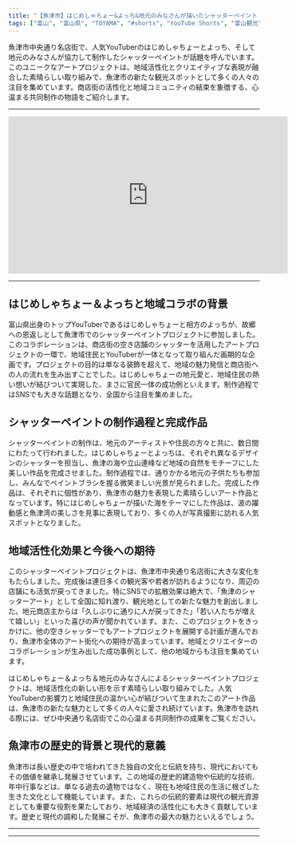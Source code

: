 ```yaml
---
title: "【魚津市】はじめしゃちょー&よっち&地元のみなさんが描いたシャッターペイント｜魚津市中央通り名店街"
tags: ["富山", "富山県", "TOYAMA", "#shorts", "YouTube Shorts", "富山観光", "富山旅行", "北陸観光", "魚津市", "ほたるいか", "県東部", "富山県の観光スポット", "富山県でおすすめの場所", "富山県の見どころ"]
---
```


魚津市中央通り名店街で、人気YouTuberのはじめしゃちょーとよっち、そして地元のみなさんが協力して制作したシャッターペイントが話題を呼んでいます。このユニークなアートプロジェクトは、地域活性化とクリエイティブな表現が融合した素晴らしい取り組みで、魚津市の新たな観光スポットとして多くの人々の注目を集めています。商店街の活性化と地域コミュニティの結束を象徴する、心温まる共同制作の物語をご紹介します。

---

<!-- 🎥 YouTube動画埋め込み -->
<iframe width="560" height="315" src="https://www.youtube.com/embed/u-joHEVhXbs" title="YouTube video player" frameborder="0" allowfullscreen></iframe>

---

## はじめしゃちょー＆よっちと地域コラボの背景

富山県出身のトップYouTuberであるはじめしゃちょーと相方のよっちが、故郷への恩返しとして魚津市でのシャッターペイントプロジェクトに参加しました。このコラボレーションは、商店街の空き店舗のシャッターを活用したアートプロジェクトの一環で、地域住民とYouTuberが一体となって取り組んだ画期的な企画です。プロジェクトの目的は単なる装飾を超えて、地域の魅力発信と商店街への人の流れを生み出すことでした。はじめしゃちょーの地元愛と、地域住民の熱い想いが結びついて実現した、まさに官民一体の成功例といえます。制作過程ではSNSでも大きな話題となり、全国から注目を集めました。

## シャッターペイントの制作過程と完成作品

シャッターペイントの制作は、地元のアーティストや住民の方々と共に、数日間にわたって行われました。はじめしゃちょーとよっちは、それぞれ異なるデザインのシャッターを担当し、魚津の海や立山連峰など地域の自然をモチーフにした美しい作品を完成させました。制作過程では、通りかかる地元の子供たちも参加し、みんなでペイントブラシを握る微笑ましい光景が見られました。完成した作品は、それぞれに個性があり、魚津市の魅力を表現した素晴らしいアート作品となっています。特にはじめしゃちょーが描いた海をテーマにした作品は、波の躍動感と魚津湾の美しさを見事に表現しており、多くの人が写真撮影に訪れる人気スポットとなりました。

## 地域活性化効果と今後への期待

このシャッターペイントプロジェクトは、魚津市中央通り名店街に大きな変化をもたらしました。完成後は連日多くの観光客や若者が訪れるようになり、周辺の店舗にも活気が戻ってきました。特にSNSでの拡散効果は絶大で、「魚津のシャッターアート」として全国に知れ渡り、観光地としての新たな魅力を創出しました。地元商店主からは「久しぶりに通りに人が戻ってきた」「若い人たちが増えて嬉しい」といった喜びの声が聞かれています。また、このプロジェクトをきっかけに、他の空きシャッターでもアートプロジェクトを展開する計画が進んでおり、魚津市全体のアート街化への期待が高まっています。地域とクリエイターのコラボレーションが生み出した成功事例として、他の地域からも注目を集めています。

はじめしゃちょー＆よっち＆地元のみなさんによるシャッターペイントプロジェクトは、地域活性化の新しい形を示す素晴らしい取り組みでした。人気YouTuberの影響力と地域住民の温かい心が結びついて生まれたこのアート作品は、魚津市の新たな魅力として多くの人々に愛され続けています。魚津市を訪れる際には、ぜひ中央通り名店街でこの心温まる共同制作の成果をご覧ください。

## 魚津市の歴史的背景と現代的意義

魚津市は長い歴史の中で培われてきた独自の文化と伝統を持ち、現代においてもその価値を継承し発展させています。この地域の歴史的建造物や伝統的な技術、年中行事などは、単なる過去の遺物ではなく、現在も地域住民の生活に根ざした生きた文化として機能しています。また、これらの伝統的要素は現代の観光資源としても重要な役割を果たしており、地域経済の活性化にも大きく貢献しています。歴史と現代の調和した発展こそが、魚津市の最大の魅力といえるでしょう。

---

<!-- 🗺 Googleマップ（自動表示: page.tsxで地域名から自動生成） -->

<!-- 📍 宿泊リンク（自動表示: page.tsxで地域別リンクを自動生成）
     - タイトルから地域名を抽出
     - JTB / 楽天トラベル / じゃらん / 一休.com 対応
     - 環境変数でプロバイダー切替可能
-->

<!-- 📚 関連記事（自動表示: page.tsxで同カテゴリから2件自動選択） -->

<!-- 🏷️ タグ（自動表示: page.tsxで記事最下部に自動配置） -->

---

<!--
【記事文字数ルール】
- 基本文字数: 最低1000文字以上
- 推奨文字数: 1000〜1500文字（スマホ読みやすさ最優先）
- 上限なし: 情報量的に必要な場合は1500文字や2000文字を超えても良い
- 判断基準: 読者にとって価値ある情報を過不足なく提供できる文字数

【記事構成の最終形】
1. タイトル・動画・本文
2. まとめ
3. Googleマップ（見出しなし、マップのみ自動表示）
4. **宿泊リンク（地域別自動生成）** ← 2025年10月7日追加
5. 関連記事（H3、同カテゴリから2件自動選択）
6. タグ（記事最下部に自動表示）
7. ナビゲーションボタン

【宿泊リンクシステム仕様】
- タイトルから地域名を自動抽出（【〇〇市】形式優先）
- 北陸地方地域辞書: 富山/石川/福井の主要都市対応
- 対応プロバイダー: JTB（既定）/ 楽天トラベル / じゃらん / 一休.com
- 環境変数で切替: NEXT_PUBLIC_DEFAULT_TRAVEL_PROVIDER
- URLテンプレート: 地域名自動エンコード + アフィリエイトID挿入
- 配置位置: Googleマップ直後、関連記事より前

【自動生成セクション】
※以下はpage.tsxで自動生成されるため、記事本文には含めない
- Googleマップ: タイトル【】内の地域名から生成
- 宿泊リンク: 地域名抽出 → Deeplink生成 → スタイル適用
- 関連記事: 同カテゴリから2件を自動選択・リンク化
- タグ: 記事データから最下部に自動配置

【削除済みセクション】
※アクセス方法・周辺情報・公式リンクセクションは不要（2025年10月5日削除）

【AdSense・アフィリエイト】
- Google AdSense: 全ページ自動読み込み（layout.tsx）
- アフィリエイトスクリプト: AffilScript（layout.tsx）
- data-affil属性での動的リンク変換機能あり（現在は宿泊リンクで代替）

【最終更新】2025年10月7日 - 地域別宿泊リンク自動生成システム実装
-->
